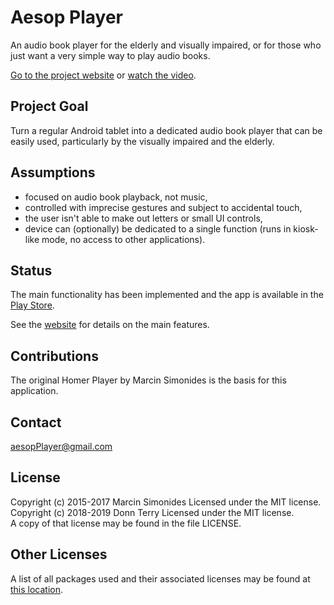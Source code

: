 Aesop Player 
============
An audio book player for the elderly and visually impaired, or for those
who just want a very simple way to play audio books.

[Go to the project website](http://donnKey.github.io/aesopPlayer/)
or
[watch the video](https://www.youtube.com/watch?v=RfLkoLtxzng).

Project Goal
------------
Turn a regular Android tablet into a dedicated audio book player that can be
easily used, particularly by the visually impaired and the elderly.

Assumptions
-----------
* focused on audio book playback, not music,
* controlled with imprecise gestures and subject to accidental touch,
* the user isn't able to make out letters or small UI controls,
* device can (optionally) be dedicated to a single function (runs in kiosk-like mode, no access to
  other applications).

Status
------
The main functionality has been implemented and the app is available in the
[Play Store](https://play.google.com/store/apps/details?id=com.donnKey.aesopPlayer).

See the [website](http://donnKey.github.io/aesopPlayer/features.html) for details
on the main features.

Contributions
-------------
The original Homer Player by Marcin Simonides is the basis for this application.

Contact
-------
aesopPlayer@gmail.com

License
-------
Copyright (c) 2015-2017 Marcin Simonides Licensed under the MIT license.  
Copyright (c) 2018-2019 Donn Terry Licensed under the MIT license.  
A copy of that license may be found in the file LICENSE.

Other Licenses
--------------

A list of all packages used and their associated licenses may be found at
[this location](http://donnKey.github.io/aesopPlayer/licenses.html).
